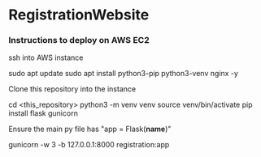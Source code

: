 # RegistrationWebsite

### Instructions to deploy on AWS EC2

ssh into AWS instance

sudo apt update
sudo apt install python3-pip python3-venv nginx -y

Clone this repository into the instance

cd <this_repository>
python3 -m venv venv
source venv/bin/activate
pip install flask gunicorn

Ensure the main py file has "app = Flask(__name__)"

gunicorn -w 3 -b 127.0.0.1:8000 registration:app
